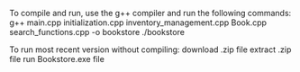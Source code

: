 To compile and run, use the g++ compiler and run the following commands:
g++ main.cpp initialization.cpp inventory_management.cpp Book.cpp search_functions.cpp -o bookstore
./bookstore

To run most recent version without compiling:
download .zip file
extract .zip file
run Bookstore.exe file
